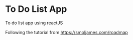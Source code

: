 # To Do List App

To do list app using reactJS

Following the tutorial from https://smoljames.com/roadmap

